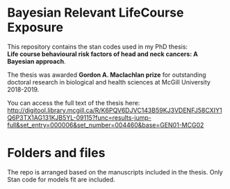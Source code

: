 # Bayesian Relevant LifeCourse Exposure

This repository contains the stan codes used in my PhD thesis:   
**Life course behavioural risk factors of head and neck cancers: A Bayesian approach**.    

The thesis was awarded **Gordon A. Maclachlan prize** for outstanding doctoral research in biological and health sciences at McGill University 2018-2019. 

You can access the full text of the thesis here: http://digitool.library.mcgill.ca/R/K6PQV6DJVC143B59KJ3VDENFJ58CXIY1Q6P3TX1AG131KJB5YL-09115?func=results-jump-full&set_entry=000006&set_number=004460&base=GEN01-MCG02 

# Folders and files   

The repo is arranged based on the manuscripts included in the thesis. Only Stan code for models fit are included.



